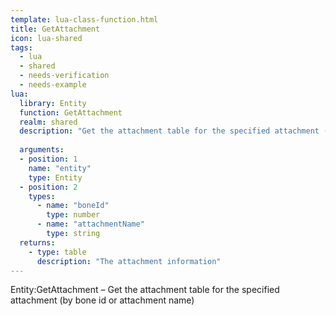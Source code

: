 ```yaml
---
template: lua-class-function.html
title: GetAttachment
icon: lua-shared
tags:
  - lua
  - shared
  - needs-verification
  - needs-example
lua:
  library: Entity
  function: GetAttachment
  realm: shared
  description: "Get the attachment table for the specified attachment (by bone id or attachment name)"
  
  arguments:
  - position: 1
    name: "entity"
    type: Entity
  - position: 2
    types:
      - name: "boneId"
        type: number
      - name: "attachmentName"
        type: string
  returns:
    - type: table
      description: "The attachment information"
---
```


<div class="lua__search__keywords">
Entity:GetAttachment &#x2013; Get the attachment table for the specified attachment (by bone id or attachment name)
</div>
